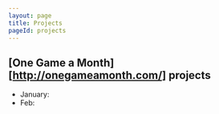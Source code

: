 ```yaml
---
layout: page
title: Projects
pageId: projects
---
```


[One Game a Month][http://onegameamonth.com/] projects
--------
- January:
- Feb:


<!--
Mollis: [aliquam][github]
Aliquam: [Danaus][CC BY-SA]
License: [NONE][]


[github]: https://localhost/
[CC BY-SA]: http://google.com/
-->
